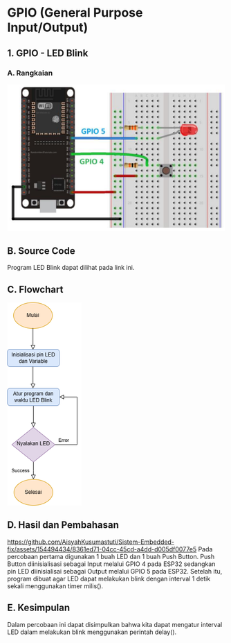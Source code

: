 # GPIO (General Purpose Input/Output)
## 1. GPIO - LED Blink
### A. Rangkaian
![alt text](https://github.com/AisyahKusumastuti/Sistem-Embedded-fix/blob/main/job1/A.%20GPIO/Rangkaian%20GPIO.png?raw=true)
## B. Source Code
Program LED Blink dapat dilihat pada link ini.
## C. Flowchart
![alt text](https://github.com/AisyahKusumastuti/Sistem-Embedded-fix/blob/main/job1/A.%20GPIO/GPIO_program_Example_Blink/fc%20gpio%201.drawio.png?raw=true)
## D. Hasil dan Pembahasan
https://github.com/AisyahKusumastuti/Sistem-Embedded-fix/assets/154494434/8361ed71-04cc-45cd-a4dd-d005df0077e5 
Pada percobaan pertama digunakan 1 buah LED dan 1 buah Push Button. Push Button diinisialisasi sebagai Input melalui GPIO 4 pada ESP32 sedangkan pin LED diinisialisai sebagai Output melalui GPIO 5 pada ESP32. Setelah itu, program dibuat agar LED dapat melakukan blink dengan interval 1 detik sekali menggunakan timer milis(). 
## E. Kesimpulan
Dalam percobaan ini dapat disimpulkan bahwa kita dapat mengatur interval LED dalam melakukan blink menggunakan perintah delay().
